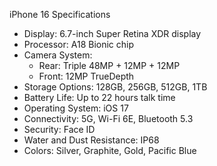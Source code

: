 iPhone 16 Specifications

- Display: 6.7-inch Super Retina XDR display
- Processor: A18 Bionic chip
- Camera System:
  - Rear: Triple 48MP + 12MP + 12MP
  - Front: 12MP TrueDepth
- Storage Options: 128GB, 256GB, 512GB, 1TB
- Battery Life: Up to 22 hours talk time
- Operating System: iOS 17
- Connectivity: 5G, Wi-Fi 6E, Bluetooth 5.3
- Security: Face ID
- Water and Dust Resistance: IP68
- Colors: Silver, Graphite, Gold, Pacific Blue